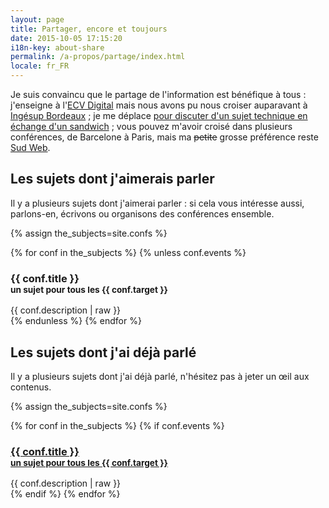 ```yaml
---
layout: page
title: Partager, encore et toujours
date: 2015-10-05 17:15:20
i18n-key: about-share
permalink: /a-propos/partage/index.html
locale: fr_FR
---
```


Je suis convaincu que le partage de l'information est bénéfique à tous : j'enseigne à l'[ECV Digital](http://www.ecvdigital.fr/) mais nous avons pu nous croiser auparavant à [Ingésup Bordeaux](http://www.ingesup.com/ "Ingesup") ; je me déplace [pour discuter d'un sujet technique en échange d'un sandwich](http://www.brownbaglunch.fr/baggers.html#Boris_Schapira_Bordeaux "BrownBagLunch France") ; vous pouvez m'avoir croisé dans plusieurs conférences, de Barcelone à Paris, mais ma <del>petite</del> grosse préférence reste [Sud Web](http://sudweb.fr/ "SudWeb.fr").

## Les sujets dont j'aimerais parler

Il y a plusieurs sujets dont j'aimerai parler : si cela vous intéresse aussi, parlons-en, écrivons ou organisons des conférences ensemble.

{% assign the_subjects=site.confs %}
<div class="conf-subjects">
{% for conf in the_subjects %}
  {% unless conf.events %}
    <article class="conf-subject">
      <h3>{{ conf.title }}<br/><small>un sujet pour tous les {{ conf.target }}</small></h3>
      {{ conf.description | raw }}
    </article>
  {% endunless %}
{% endfor %}
</div>

## Les sujets dont j'ai déjà parlé

Il y a plusieurs sujets dont j'ai déjà parlé, n'hésitez pas à jeter un œil aux contenus.

{% assign the_subjects=site.confs %}
<div class="conf-subjects">
{% for conf in the_subjects %}
  {% if conf.events %}
    <article class="conf-subject">
      <h3><a href="{{ conf.url }}">{{ conf.title }}<br/><small>un sujet pour tous les {{ conf.target }}</small></a></h3>
      {{ conf.description | raw }}
    </article>
  {% endif %}
{% endfor %}
</div>
